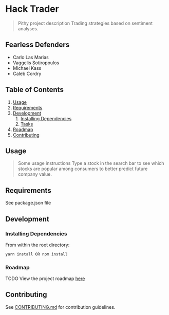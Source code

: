 # Hack Trader

> Pithy project description
Trading strategies based on sentiment analyses.

## Fearless Defenders

  - Carlo Las Marias
  - Vaggelis Sotiropoulos
  - Michael Kass
  - Caleb Cordry

## Table of Contents

1. [Usage](#Usage)
1. [Requirements](#requirements)
1. [Development](#development)
    1. [Installing Dependencies](#installing-dependencies)
    1. [Tasks](#tasks)
1. [Roadmap](#roadmap)
1. [Contributing](#contributing)

## Usage

> Some usage instructions
Type a stock in the search bar to see which stocks are popular among consumers to better predict future company value.

## Requirements

See package.json file

## Development

### Installing Dependencies

From within the root directory:

```sh
yarn install OR npm install
```

### Roadmap
TODO
View the project roadmap [here](LINK_TO_DOC)


## Contributing

See [CONTRIBUTING.md](CONTRIBUTING.md) for contribution guidelines.
